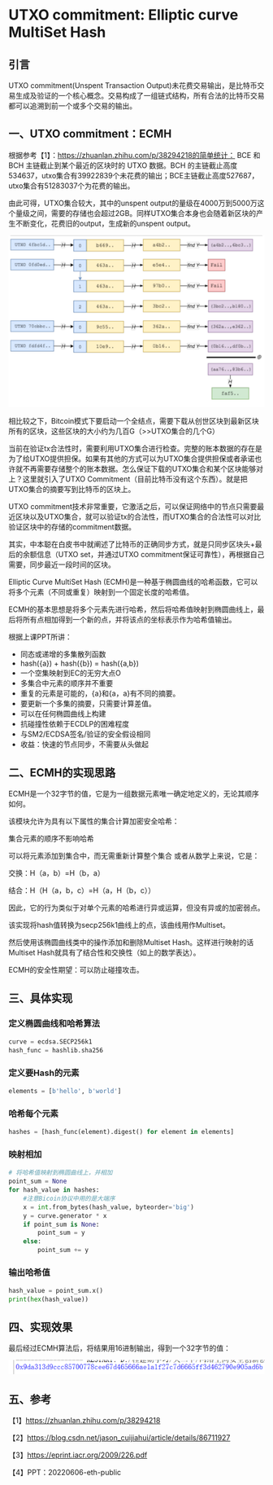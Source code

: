 # UTXO commitment: Elliptic curve MultiSet Hash

## 引言

UTXO commitment(Unspent Transaction Output)未花费交易输出，是比特币交易生成及验证的一个核心概念。交易构成了一组链式结构，所有合法的比特币交易都可以追溯到前一个或多个交易的输出。

## 一、UTXO commitment：ECMH

根据参考【1】：https://zhuanlan.zhihu.com/p/38294218的简单统计： BCE 和BCH 主链截止到某个最近的区块时的 UTXO 数据。BCH 的主链截止高度534637，utxo集合有39922839个未花费的输出；BCE主链截止高度527687，utxo集合有51283037个为花费的输出。

由此可得，UTXO集合较大，其中的unspent output的量级在4000万到5000万这个量级之间，需要的存储也会超过2GB。同样UTXO集合本身也会随着新区块的产生不断变化，花费旧的output，生成新的unspent output。

![01](01.png)

相比较之下，Bitcoin模式下要启动一个全结点，需要下载从创世区块到最新区块所有的区块，这些区块的大小约为几百G（>>UTXO集合的几个G）

当前在验证tx合法性时，需要利用UTXO集合进行检查。完整的账本数据的存在是为了给UTXO提供担保。如果有其他的方式可以为UTXO集合提供担保或者承诺也许就不再需要存储整个的账本数据。怎么保证下载的UTXO集合和某个区块能够对上？这里就引入了UTXO Commitment（目前比特币没有这个东西）。就是把UTXO集合的摘要写到比特币的区块上。

UTXO commitment技术非常重要，它激活之后，可以保证网络中的节点只需要最近区块以及UTXO集合，就可以验证tx的合法性，而UTXO集合的合法性可以对比验证区块中的存储的commitment数据。

其实，中本聪在白皮书中就阐述了比特币的正确同步方式，就是只同步区块头+最后的余额信息（UTXO set，并通过UTXO commitment保证可靠性），再根据自己需要，同步最近一段时间的区块。

Elliptic Curve MultiSet Hash (ECMH)是一种基于椭圆曲线的哈希函数，它可以将多个元素（不同或重复）映射到一个固定长度的哈希值。

ECMH的基本思想是将多个元素先进行哈希，然后将哈希值映射到椭圆曲线上，最后将所有点相加得到一个新的点，并将该点的坐标表示作为哈希值输出。

根据上课PPT所讲：
- 同态或递增的多集散列函数
- hash({a}) + hash({b}) = hash({a,b})
- 一个空集映射到EC的无穷大点O
- 多集合中元素的顺序并不重要
- 重复的元素是可能的，{a}和{a，a}有不同的摘要。
- 要更新一个多集的摘要，只需要计算差值。
- 可以在任何椭圆曲线上构建
- 抗碰撞性依赖于ECDLP的困难程度
- 与SM2/ECDSA签名/验证的安全假设相同
- 收益：快速的节点同步，不需要从头做起

## 二、ECMH的实现思路
ECMH是一个32字节的值，它是为一组数据元素唯一确定地定义的，无论其顺序如何。

该模块允许为具有以下属性的集合计算加密安全哈希：

集合元素的顺序不影响哈希

可以将元素添加到集合中，而无需重新计算整个集合
或者从数学上来说，它是：

  交换：H（a，b）=H（b，a）

  结合：H（H（a，b，c）=H（a，H（b，c））

因此，它的行为类似于对单个元素的哈希进行异或运算，但没有异或的加密弱点。

该实现将hash值转换为secp256k1曲线上的点，该曲线用作Multiset。

然后使用该椭圆曲线类中的操作添加和删除Multiset Hash。这样进行映射的话Multiset Hash就具有了结合性和交换性（如上的数学表达）。

ECMH的安全性期望：可以防止碰撞攻击。

## 三、具体实现

### 定义椭圆曲线和哈希算法

```python
curve = ecdsa.SECP256k1
hash_func = hashlib.sha256
```

### 定义要Hash的元素

```python
elements = [b'hello', b'world']
```

### 哈希每个元素

```python
hashes = [hash_func(element).digest() for element in elements]
```

### 映射相加

```python
# 将哈希值映射到椭圆曲线上，并相加
point_sum = None
for hash_value in hashes:
    #注意Bicoin协议中用的是大端序
    x = int.from_bytes(hash_value, byteorder='big')
    y = curve.generator * x
    if point_sum is None:
        point_sum = y
    else:
        point_sum += y
```

### 输出哈希值

```python
hash_value = point_sum.x() 
print(hex(hash_value))
```

## 四、实现效果

最后经过ECMH算法后，将结果用16进制输出，得到一个32字节的值：

![02](02.png)

## 五、参考

【1】https://zhuanlan.zhihu.com/p/38294218

【2】https://blog.csdn.net/jason_cuijiahui/article/details/86711927

【3】https://eprint.iacr.org/2009/226.pdf

【4】PPT：20220606-eth-public